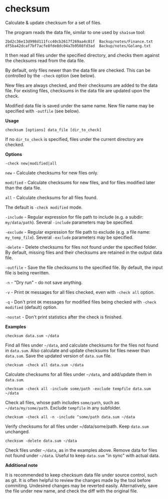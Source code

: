 # checksum
Calculate &amp; update checksum for a set of files.

The program reads the data file, similar to one used by `sha1sum` tool:

    2bd2c36e13d998d111fcc40cb2617f269aa4c01f  Backup/notes/Finance.txt
    df5ba42dcaf7bf7acfe8fde8dc04a7b9508fd3ad  Backup/notes/Golang.txt

It then read all files under the specified directory,
and checks them against the checksums read from the data file.

By default, only files newer than the data file are checked.
This can be controlled by the `-check` option (see below).

New files are always checked, and their checksums are added to the data file.
For existing files, checksums in the data file are updated upon the check.

Modified data file is saved under the same name.
New file name may be specified with `-outfile` (see below).

**Usage**

    checksum [options] data_file [dir_to_check]

If no `dir_to_check` is specified, files under the current directory are checked.

**Options**

`-check new|modified|all`

`new` - Calculate checksums for new files only.

`modified` - Calculate checksums for new files,
and for files modified later than the data file.

`all` - Calculate checksums for all files found.

The default is `-check modified` mode.

`-include` - Regular expression for file path to include (e.g. a subdir: `my/data/path`).
Several `-include` parameters may be specified.

`-exclude` - Regular expression for file path to exclude (e.g. a file name: `my_temp_file`).
Several `-exclude` parameters may be specified.

`-delete` - Delete checksums for files not found under the specified folder.
By default, missing files and their checksums are retained in the output data file.

`-outfile` - Save the file checksums to the specified file.
By default, the input file is being rewritten.

`-n` - "Dry run" - do not save anything.

`-v` - Print `OK` messages for all files checked, even with `-check all` option.

`-q` - Don't print `OK` messages for modified files being checked with `-check modified` (default) option.

`-nostat` - Don't print statistics after the check is finished.

**Examples**

    checksum data.sum ~/data

Find all files under `~/data`, and calculate checksums for the files not found in `data.sum`.
Also calculate and update checksums for files newer than `data.sum`.
Save the updated version of `data.sum` file.

    checksum -check all data.sum ~/data

Calculate checksums for all files under `~/data`, and add/update them in `data.sum`.

    checksum -check all -include some/path -exclude tempfile data.sum ~/data

Check all files, whose path includes `some/path`, such as `~/data/my/some/path`.
Exclude `tempfile` in any subfolder.

    checksum -check all -n -include ^some/path data.sum ~/data

Verify checksums for all files under ~/data/some/path. Keep `data.sum` unchanged.

    checksum -delete data.sum ~/data

Check files under `~/data`, as in the examples above. Remove data for files
not found under `~/data`. Useful to keep `data.sum` "in sync" with actual data.

**Additional note**

It is recommended to keep checksum data file under source control, such as git.
It is often helpful to review the changes made by the tool before commiting.
Undesired changes may be reverted easily. Alternatively, save the file under new name,
and check the diff with the original file.
